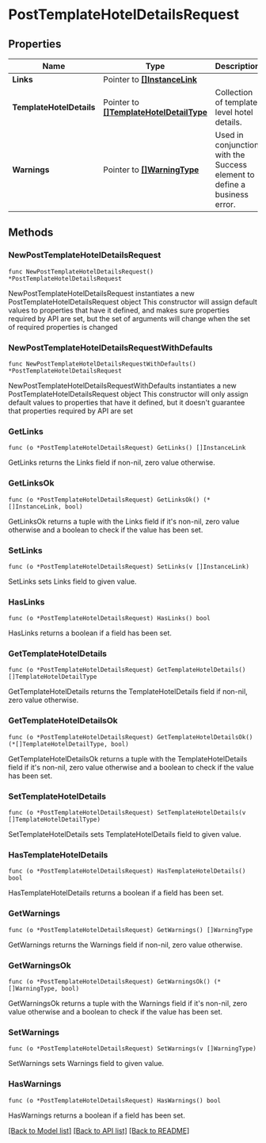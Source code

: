 # PostTemplateHotelDetailsRequest

## Properties

Name | Type | Description | Notes
------------ | ------------- | ------------- | -------------
**Links** | Pointer to [**[]InstanceLink**](InstanceLink.md) |  | [optional] 
**TemplateHotelDetails** | Pointer to [**[]TemplateHotelDetailType**](TemplateHotelDetailType.md) | Collection of template level hotel details. | [optional] 
**Warnings** | Pointer to [**[]WarningType**](WarningType.md) | Used in conjunction with the Success element to define a business error. | [optional] 

## Methods

### NewPostTemplateHotelDetailsRequest

`func NewPostTemplateHotelDetailsRequest() *PostTemplateHotelDetailsRequest`

NewPostTemplateHotelDetailsRequest instantiates a new PostTemplateHotelDetailsRequest object
This constructor will assign default values to properties that have it defined,
and makes sure properties required by API are set, but the set of arguments
will change when the set of required properties is changed

### NewPostTemplateHotelDetailsRequestWithDefaults

`func NewPostTemplateHotelDetailsRequestWithDefaults() *PostTemplateHotelDetailsRequest`

NewPostTemplateHotelDetailsRequestWithDefaults instantiates a new PostTemplateHotelDetailsRequest object
This constructor will only assign default values to properties that have it defined,
but it doesn't guarantee that properties required by API are set

### GetLinks

`func (o *PostTemplateHotelDetailsRequest) GetLinks() []InstanceLink`

GetLinks returns the Links field if non-nil, zero value otherwise.

### GetLinksOk

`func (o *PostTemplateHotelDetailsRequest) GetLinksOk() (*[]InstanceLink, bool)`

GetLinksOk returns a tuple with the Links field if it's non-nil, zero value otherwise
and a boolean to check if the value has been set.

### SetLinks

`func (o *PostTemplateHotelDetailsRequest) SetLinks(v []InstanceLink)`

SetLinks sets Links field to given value.

### HasLinks

`func (o *PostTemplateHotelDetailsRequest) HasLinks() bool`

HasLinks returns a boolean if a field has been set.

### GetTemplateHotelDetails

`func (o *PostTemplateHotelDetailsRequest) GetTemplateHotelDetails() []TemplateHotelDetailType`

GetTemplateHotelDetails returns the TemplateHotelDetails field if non-nil, zero value otherwise.

### GetTemplateHotelDetailsOk

`func (o *PostTemplateHotelDetailsRequest) GetTemplateHotelDetailsOk() (*[]TemplateHotelDetailType, bool)`

GetTemplateHotelDetailsOk returns a tuple with the TemplateHotelDetails field if it's non-nil, zero value otherwise
and a boolean to check if the value has been set.

### SetTemplateHotelDetails

`func (o *PostTemplateHotelDetailsRequest) SetTemplateHotelDetails(v []TemplateHotelDetailType)`

SetTemplateHotelDetails sets TemplateHotelDetails field to given value.

### HasTemplateHotelDetails

`func (o *PostTemplateHotelDetailsRequest) HasTemplateHotelDetails() bool`

HasTemplateHotelDetails returns a boolean if a field has been set.

### GetWarnings

`func (o *PostTemplateHotelDetailsRequest) GetWarnings() []WarningType`

GetWarnings returns the Warnings field if non-nil, zero value otherwise.

### GetWarningsOk

`func (o *PostTemplateHotelDetailsRequest) GetWarningsOk() (*[]WarningType, bool)`

GetWarningsOk returns a tuple with the Warnings field if it's non-nil, zero value otherwise
and a boolean to check if the value has been set.

### SetWarnings

`func (o *PostTemplateHotelDetailsRequest) SetWarnings(v []WarningType)`

SetWarnings sets Warnings field to given value.

### HasWarnings

`func (o *PostTemplateHotelDetailsRequest) HasWarnings() bool`

HasWarnings returns a boolean if a field has been set.


[[Back to Model list]](../README.md#documentation-for-models) [[Back to API list]](../README.md#documentation-for-api-endpoints) [[Back to README]](../README.md)


